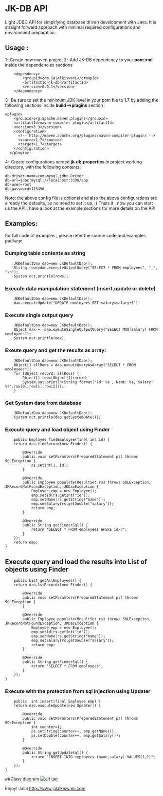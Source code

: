# JK-DB API
Light JDBC API for simplifying database driven development with Java. It is straight forward approach with minimal required configurations and environment preparation.

## Usage : 
1- Create new maven project 
2- Add JK-DB dependency to your **pom.xml** inside the dependencies sections 
		
	  	<dependency>
	  		<groupId>com.jalalkiswani</groupId>
  			<artifactId>jk-db</artifactId>
  			<version>0.0.1</version>
  	    </dependency>
  	    
3- Be sure to set the minimum JDK level in your pom file to 1.7 by adding the following sections inside **build-->plugins** section :

	<plugin>
        <groupId>org.apache.maven.plugins</groupId>
        <artifactId>maven-compiler-plugin</artifactId>
        <version>3.3</version>
        <configuration>
          <!-- http://maven.apache.org/plugins/maven-compiler-plugin/ -->
          <source>1.7</source>
          <target>1.7</target>
        </configuration>
      </plugin>   	    
	
4- Create configurations named  **jk-db.properties** in project working directory, with the following contents:
	
	db-driver-name=com.mysql.jdbc.Driver
	db-url=jdbc:mysql://localhost:3306/app
	db-user=root
	db-password=123456

Note:  the above config file is optional and also the above configurations are already the defaults, so no need to set it up. :) 
Thats it , now you can start us the API , have a look at the example sections for more details on the API 	

## Examples:
for full code of examples , please refer the source code and examples package
### Dumping table contents as string
	
		JKDefaultDao dao=new JKDefaultDao();
		String rows=dao.executeOutputQuery("SELECT * FROM employees", ",", "\n");
		System.out.println(rows);
		
### Execute data manipulation statement (insert,update or delete)

		JKDefaultDao dao=new JKDefaultDao();
		dao.executeUpdate("UPDATE employees SET salary=salary+5");
		
### Execute single output query
	
		JKDefaultDao dao=new JKDefaultDao();
		Object max =  dao.exeuteSingleOutputQuery("SELECT MAX(salary) FROM employees");
		System.out.println(max);
		
### Exeute query and get the results as array:

		JKDefaultDao dao=new JKDefaultDao();
		Object[] allRows = dao.exeuteQueryAsArray("SELECT * FROM employees");
		for (Object record: allRows) {
			Object[] row=(Object[])record;
			System.out.println(String.format("Id: %s , Name: %s, Salary: %s",row[0],row[1],row[2]));
		}

### Get System date from database

		JKDefaultDao dao=new JKDefaultDao();
		System.out.println(dao.getSystemDate());

### Execute query and load object using Finder

		public Employee findEmployee(final int id) {
		return dao.findRecord(new Finder() {

			@Override
			public void setParamters(PreparedStatement ps) throws SQLException {
				ps.setInt(1, id);
			}

			@Override
			public Employee populate(ResultSet rs) throws SQLException, JKRecordNotFoundException, JKDaoException {
				Employee emp = new Employee();
				emp.setId(rs.getInt("id"));
				emp.setName(rs.getString("name"));
				emp.setSalary(rs.getDouble("salary"));
				return emp;
			}

			@Override
			public String getFinderSql() {
				return "SELECT * FROM employees WHERE id=?";
			}
		});
		return emp;
	}

## Execute query and load the results into List of objects using Finder

		public List getAllEmployees() {
		return dao.lstRecords(new Finder() {

			@Override
			public void setParamters(PreparedStatement ps) throws SQLException {
			}

			@Override
			public Employee populate(ResultSet rs) throws SQLException, JKRecordNotFoundException, JKDaoException {
				Employee emp = new Employee();
				emp.setId(rs.getInt("id"));
				emp.setName(rs.getString("name"));
				emp.setSalary(rs.getDouble("salary"));
				return emp;
			}

			@Override
			public String getFinderSql() {
				return "SELECT * FROM employees";
			}
		});
	}
	
### Execute with the protection from sql injection using Updater

		public  int insert(final Employee emp) {
		return dao.executeUpdate(new Updater() {

			@Override
			public void setParamters(PreparedStatement ps) throws SQLException {
				int counter=1;
				ps.setString(counter++, emp.getName());
				ps.setDouble(counter++, emp.getSalary());
			}

			@Override
			public String getUpdateSql() {
				return "INSERT INTO employees (name,salary) VALUES(?,?)";
			}
		});
	}
	
##Class diagram
![alt tag](https://github.com/kiswanij/jk-db/blob/master/design/jk-db-class-diagram-jalal-kiswani.PNG)

Enjoy!
Jalal
http://www.jalalkiswani.com

 
